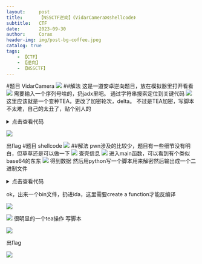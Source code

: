 ```yaml
---
layout:     post
title:      【NSSCTF逆向】《VidarCamera》《shellcode》
subtitle:   CTF
date:       2023-09-30
author:     Corax
header-img: img/post-bg-coffee.jpeg
catalog: true
tags:
    - 【CTF】
    - 【逆向】
    - 【NSSCTF】
---
```


#题目 VidarCamera
![](https://typora-1321221957.cos.ap-shanghai.myqcloud.com/image1/202311020133294.png)
##解法
这是一道安卓逆向题目，放在模拟器里打开看看
![](https://typora-1321221957.cos.ap-shanghai.myqcloud.com/image1/202311020133296.png)
需要输入一个序列号啥的，扔jadx里吧。
通过字符串搜索定位到关键代码
![](https://typora-1321221957.cos.ap-shanghai.myqcloud.com/image1/202311020133297.png)
这里应该就是一个变种TEA，更改了加密轮次，delta。
不过是TEA加密，写脚本不太难，自己的太丑了，贴个别人的

<details>
<summary>点击查看代码</summary>

```
from Crypto.Util.number import *

def decrypt(v, k):
    v0 = v[0]
    v1 = v[1]
    delta = 0x34566543
    x = delta * 33
    for i in range(33):
        x -= delta
        x = x & 0xFFFFFFFF
        v1 -= (((v0 << 4) ^ (v0 >> 5)) + v0) ^ (x + k[(x >> 11) & 3])
        v1 = v1 & 0xFFFFFFFF
        v0 -= (((v1 << 4) ^ (v1 >> 5)) + v1) ^ (x + k[x & 3]) ^ x
        v0 = v0 & 0xFFFFFFFF
    v[0] = v0
    v[1] = v1
    return v
    
c = [0x260202FA, 0x1B451064, 0x867B61F1, 0x228033C5, 0xF15D82DC, 0x9D8430B1, 0x19F2B1E7, 0x2BBA859C, 0x2A08291D, 0xDC707918]
key = [2233, 4455, 6677, 8899]
flag = b''
for i in range(len(c)-1):
    d = decrypt(c[-2:], key)
    flag = long_to_bytes(d[1])[::-1] + flag
    c = c[:-2] + [d[0]]

print(flag)
```
</details>

![](https://typora-1321221957.cos.ap-shanghai.myqcloud.com/image1/202311020133298.png)

出flag
#题目 shellcode
![](https://typora-1321221957.cos.ap-shanghai.myqcloud.com/image1/202311020133299.png)
##解法
pwn涉及的比较少，题目有一些细节没有明白，但草草还是可以做一下
![](https://typora-1321221957.cos.ap-shanghai.myqcloud.com/image1/202311020133300.png)
查壳信息
![](https://typora-1321221957.cos.ap-shanghai.myqcloud.com/image1/202311020133301.png)
进入main函数，可以看到有个类似base64的东东
![](https://typora-1321221957.cos.ap-shanghai.myqcloud.com/image1/202311020133302.png)
得到数据
然后用python写一个脚本用来解密然后输出成一个二进制文件
<details>
<summary>点击查看代码</summary>

```
import base64

base64_string = "YOUR_BASE64_ENCODED_STRING"
output_file = "output.bin"

# 解码 Base64 字符串
decoded_data = base64.b64decode(base64_string)

# 将解码后的数据写入二进制文件
with open(output_file, "wb") as file:
    file.write(decoded_data)

print("解码成功，并已保存为二进制文件:", output_file)
```
</details>

ok，出来一个bin文件，扔进ida，这里需要create a function才能反编译

![](https://typora-1321221957.cos.ap-shanghai.myqcloud.com/image1/202311020133303.png)

![](https://typora-1321221957.cos.ap-shanghai.myqcloud.com/image1/202311020133304.png)
很明显的一个tea操作
写脚本

![](https://typora-1321221957.cos.ap-shanghai.myqcloud.com/image1/202311020133305.png)

出flag

![](https://typora-1321221957.cos.ap-shanghai.myqcloud.com/image1/202311020133306.png)
